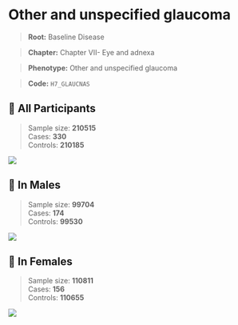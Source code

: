 # Other and unspecified glaucoma

> **Root:** Baseline Disease  

> **Chapter:** Chapter VII- Eye and adnexa  

> **Phenotype:** Other and unspecified glaucoma  

> **Code:** `H7_GLAUCNAS`

## 🧪 All Participants  
> Sample size: **210515**  
> Cases: **330**  
> Controls: **210185**
<img src="/Disease/Figures/ALL/Baseline/H7_GLAUCNAS.png"/>
<CsvTable src="/public/Disease/Data/ALL/Baseline/LG_H7_GLAUCNAS.csv" label="🔍 View full results" />

## 👨 In Males  
> Sample size: **99704**  
> Cases: **174**  
> Controls: **99530**
<img src="/Disease/Figures/Male/Baseline/H7_GLAUCNAS.png"/>
<CsvTable src="/public/Disease/Data/Male/Baseline/LG_H7_GLAUCNAS.csv" label="🔍 View full results" />

## 👩 In Females  
> Sample size: **110811**  
> Cases: **156**  
> Controls: **110655**
<img src="/Disease/Figures/Female/Baseline/H7_GLAUCNAS.png"/>
<CsvTable src="/public/Disease/Data/Female/Baseline/LG_H7_GLAUCNAS.csv" label="🔍 View full results" />
